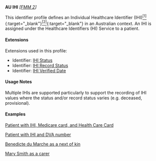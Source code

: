 **AU IHI**  *[[FMM 2](guidance.html)]*

This identifier profile defines an Individual Healthcare Identifier (IHI)[<sup>[1]</sup>](http://meteor.aihw.gov.au/content/index.phtml/itemId/699117){:target="_blank"}[<sup>[2]</sup>](https://developer.digitalhealth.gov.au/specifications/national-infrastructure/ep-1826-2014/nehta-1163-2010){:target="_blank"} in an Australian context. An IHI is assigned under the Healthcare Identifiers (HI) Service to a patient.


#### Extensions
Extensions used in this profile:
* Identifier: [IHI Status](StructureDefinition-ihi-status.html)
* Identifier: [IHI Record Status](StructureDefinition-ihi-record-status.html)
* Identifier: [IHI Verified Date](StructureDefinition-ihi-verified-date.html)


#### Usage Notes

Multiple IHIs are supported particularly to support the recording of IHI values where the status and/or record status varies (e.g. deceased, provisional).


#### Examples

[Patient with IHI, Medicare card, and Health Care Card](Patient-example0.html)

[Patient with IHI and DVA number](Patient-example1.html)

[Benedicte du Marche as a next of kin](RelatedPerson-example0.html)

[Mary Smith as a carer](RelatedPerson-example1.html)